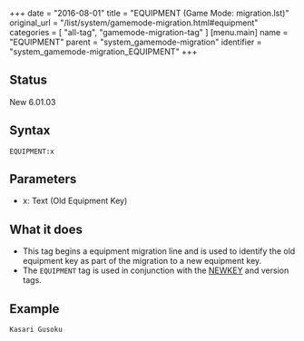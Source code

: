 +++
date = "2016-08-01"
title = "EQUIPMENT (Game Mode: migration.lst)"
original_url = "/list/system/gamemode-migration.html#equipment"
categories = [ "all-tag", "gamemode-migration-tag" ]
[menu.main]
    name = "EQUIPMENT"
    parent = "system_gamemode-migration"
    identifier = "system_gamemode-migration_EQUIPMENT"
+++

## Status

New 6.01.03

## Syntax

`EQUIPMENT:x`

## Parameters

-   x: Text (Old Equipment Key)



What it does
------------

-   This tag begins a equipment migration line and is used to identify
    the old equipment key as part of the migration to a new
    equipment key.
-   The `EQUIPMENT` tag is used in conjunction with the
    [NEWKEY](/list/system/gamemode-migration/newkey.html) and
    version tags.

Example
-------

`Kasari Gusoku`



